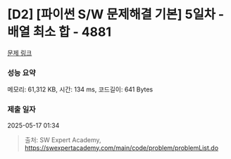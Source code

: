 # [D2] [파이썬 S/W 문제해결 기본] 5일차 - 배열 최소 합 - 4881 

[문제 링크](https://swexpertacademy.com/main/code/problem/problemDetail.do?contestProbId=AWTQh00qQs0DFAVT) 

### 성능 요약

메모리: 61,312 KB, 시간: 134 ms, 코드길이: 641 Bytes

### 제출 일자

2025-05-17 01:34



> 출처: SW Expert Academy, https://swexpertacademy.com/main/code/problem/problemList.do